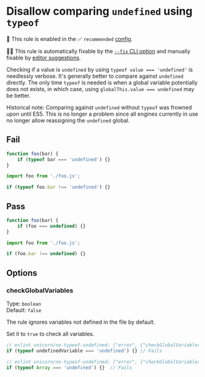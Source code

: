 # Disallow comparing `undefined` using `typeof`

💼 This rule is enabled in the ✅ `recommended` [config](https://github.com/sindresorhus/eslint-plugin-unicorn#preset-configs).

🔧💡 This rule is automatically fixable by the [`--fix` CLI option](https://eslint.org/docs/latest/user-guide/command-line-interface#--fix) and manually fixable by [editor suggestions](https://eslint.org/docs/latest/use/core-concepts#rule-suggestions).

<!-- end auto-generated rule header -->
<!-- Do not manually modify this header. Run: `npm run fix:eslint-docs` -->

Checking if a value is `undefined` by using `typeof value === 'undefined'` is needlessly verbose. It's generally better to compare against `undefined` directly. The only time `typeof` is needed is when a global variable potentially does not exists, in which case, using `globalThis.value === undefined` may be better.

Historical note: Comparing against `undefined` without `typeof` was frowned upon until ES5. This is no longer a problem since all engines currently in use no longer allow reassigning the `undefined` global.

## Fail

```js
function foo(bar) {
	if (typeof bar === 'undefined') {}
}
```

```js
import foo from './foo.js';

if (typeof foo.bar !== 'undefined') {}
```

## Pass

```js
function foo(bar) {
	if (foo === undefined) {}
}
```

```js
import foo from './foo.js';

if (foo.bar !== undefined) {}
```

## Options

### checkGlobalVariables

Type: `boolean`\
Default: `false`

The rule ignores variables not defined in the file by default.

Set it to `true` to check all variables.

```js
// eslint unicorn/no-typeof-undefined: ["error", {"checkGlobalVariables": true}]
if (typeof undefinedVariable === 'undefined') {} // Fails
```

```js
// eslint unicorn/no-typeof-undefined: ["error", {"checkGlobalVariables": true}]
if (typeof Array === 'undefined') {}  // Fails
```
